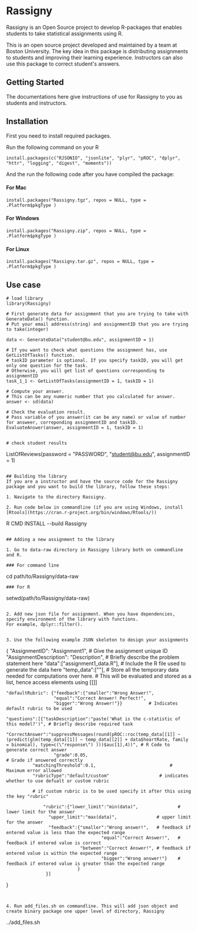 # Rassigny
Rassigny is an Open Source project to develop R-packages that enables students to take statistical assignments using R.

This is an open source project developed and maintained by a team at Boston University. 
The key idea in this package is distributing assignments to students and improving their learning experience. 
Instructors can also use this package to correct student's answers.


## Getting Started
The documentations here give instructions of use for Rassigny to you as students and instructors.


## Installation

First you need to install required packages. 

Run the following command on your R 

```
install.packages(c("RJSONIO", "jsonlite", "plyr", "pROC", "dplyr", "httr", "logging", "digest", "moments"))
```

And the run the following code after you have compiled the package:

#### For Mac
```
install.packages("Rassigny.tgz", repos = NULL, type = .Platform$pkgType )
```

#### For Windows
```
install.packages("Rassigny.zip", repos = NULL, type = .Platform$pkgType )
```

#### For Linux
```
install.packages("Rassigny.tar.gz", repos = NULL, type = .Platform$pkgType )
```


## Use case
```
# load library
library(Rassigny)

# First generate data for assignment that you are trying to take with GenerateData() function.
# Put your email address(string) and assignmentID that you are trying to take(integer)

data <- GenerateData("student@bu.edu", assignmentID = 1)

# If you want to check what questions the assignment has, use GetListOfTasks() function.
# taskID parameter is optional. If you specify taskID, you will get only one question for the task.
# Otherwise, you will get list of questions corresponding to assignmentID
task_1_1 <- GetListOfTasks(assignmentID = 1, taskID = 1)

# Compute your answer.
# This can be any numeric number that you calculated for answer.
answer <- sd(data)

# Check the evaluation result.
# Pass variable of you answer(it can be any name) or value of number for answeer, correponding assignmentID and taskID.
EvaluateAnswer(answer, assignmentID = 1, taskID = 1)


# check student results
```
ListOfReviews(password = "PASSWORD", "student@bu.edu", assignmentID = 1)
```

## Building the library
If you are a instructor and have the source code for the Rassigny package and you want to build the library, follow these steps:

1. Navigate to the directory Rassigny.

2. Run code below in commandline (if you are using Windows, install [Rtools](https://cran.r-project.org/bin/windows/Rtools/))
```
R CMD INSTALL --build Rassigny
```

## Adding a new assignment to the library

1. Go to data-raw directory in Rassigny library both on commandline and R. 

### For command line
```
cd path/to/Rassigny/data-raw
```
### For R
```
setwd(path/to/Rassigny/data-raw)
```

2. Add new json file for assignment. When you have dependencies, specify environment of the library with functions.
For example, dplyr::filter().


3. Use the following example JSON skeleton to design your assignments

```
{
	"AssignmentID": "Assignment1",     # Give the assignment unique ID 
	"AssignmentDescription": "Description",   # Briefly describe the problem statement here
	"data":["assignment1_data.R"],            # Include the R file used to generate the data here
	"temp_data":[""],                         # Store all the temporary data needed for computations over here. 
	                                          # This will be evaluated and stored as a list, hence access elements using [[]]
						  
	"defaultRubric": {"feedback":{"smaller":"Wrong Answer!",
				      "equal":"Correct Answer! Perfect!",
				      "bigger":"Wrong Answer!"}}          # Indicates default rubric to be used
				      
	"questions":[{"taskDescription":"paste('What is the c-statistic of this model?')", # Briefly describe required task
		      "CorrectAnswer":"suppressMessages(round(pROC::roc(temp_data[[1]] ~ (predict(glm(temp_data[[1]] ~ temp_data[[2]] + data$heartRate, family = binomial), type=c(\"response\") )))$auc[1],4))", # R Code to generate correct answer
                      "grade":0.05,                                       # Grade if answered correctly
		      "matchingThreshold":0.1,                            # Maximum error allowed
		      "rubricType":"default/custom"    		          # indicates whether to use defualt or custom rubric
		      
		      # if custom rubric is to be used specify it after this using the key "rubric"
				  
	              "rubric":{"lower_limit":"min(data)",               # lower limit for the answer 
			        "upper_limit":"max(data)",               # upper limit for the answer
			        "feedback":{"smaller":"Wrong answer!",   # feedback if entered value is less than the expected range
	                                    "equal":"Correct Answer!",   # feedback if entered value is correct
			                    "between":"Correct Answer!", # feedback if entered value is within the expected range
	                                    "bigger":"Wrong answer!"}    # feedback if entered value is greater than the expected range
    				           }
			       }]
}
```


4. Run add_files.sh on commandline. This will add json object and create binary package one upper level of directory, Rassigny 
```
../add_files.sh
```
